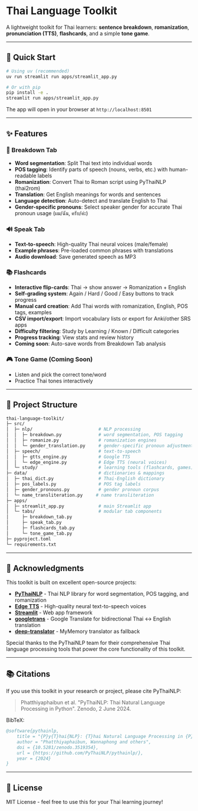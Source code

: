 # Thai Language Toolkit

A lightweight toolkit for Thai learners: **sentence breakdown**, **romanization**, **pronunciation (TTS)**, **flashcards**, and a simple **tone game**.

---

## 🚀 Quick Start

```bash
# Using uv (recommended)
uv run streamlit run apps/streamlit_app.py

# Or with pip
pip install -e .
streamlit run apps/streamlit_app.py
```

The app will open in your browser at `http://localhost:8501`

---

## ✨ Features

### 📝 Breakdown Tab
- **Word segmentation**: Split Thai text into individual words
- **POS tagging**: Identify parts of speech (nouns, verbs, etc.) with human-readable labels
- **Romanization**: Convert Thai to Roman script using PyThaiNLP (thai2rom)
- **Translation**: Get English meanings for words and sentences
- **Language detection**: Auto-detect and translate English to Thai
- **Gender-specific pronouns**: Select speaker gender for accurate Thai pronoun usage (ผม/ฉัน, ครับ/ค่ะ)

### 🔊 Speak Tab
- **Text-to-speech**: High-quality Thai neural voices (male/female)
- **Example phrases**: Pre-loaded common phrases with translations
- **Audio download**: Save generated speech as MP3

### 📚 Flashcards
- **Interactive flip-cards**: Thai → show answer → Romanization + English
- **Self-grading system**: Again / Hard / Good / Easy buttons to track progress
- **Manual card creation**: Add Thai words with romanization, English, POS tags, examples
- **CSV import/export**: Import vocabulary lists or export for Anki/other SRS apps
- **Difficulty filtering**: Study by Learning / Known / Difficult categories
- **Progress tracking**: View stats and review history
- **Coming soon**: Auto-save words from Breakdown Tab analysis

### 🎮 Tone Game (Coming Soon)
- Listen and pick the correct tone/word
- Practice Thai tones interactively

---

## 🧩 Project Structure
```bash
thai-language-toolkit/
├─ src/
│  ├─ nlp/                         # NLP processing
│  │  ├─ breakdown.py              # word segmentation, POS tagging
│  │  ├─ romanize.py               # romanization engines
│  │  └─ gender_translation.py     # gender-specific pronoun adjustments
│  ├─ speech/                      # text-to-speech
│  │  ├─ gtts_engine.py            # Google TTS
│  │  └─ edge_engine.py            # Edge TTS (neural voices)
│  └─ study/                       # learning tools (flashcards, games)
├─ data/                           # dictionaries & mappings
│  ├─ thai_dict.py                 # Thai-English dictionary
│  ├─ pos_labels.py                # POS tag labels
│  ├─ gender_pronouns.py           # gender pronoun corpus
│  └─ name_transliteration.py     # name transliteration
├─ apps/
│  ├─ streamlit_app.py             # main Streamlit app
│  └─ tabs/                        # modular tab components
│     ├─ breakdown_tab.py
│     ├─ speak_tab.py
│     ├─ flashcards_tab.py
│     └─ tone_game_tab.py
├─ pyproject.toml
└─ requirements.txt
```

---

## 🙏 Acknowledgments

This toolkit is built on excellent open-source projects:

- **[PyThaiNLP](https://github.com/PyThaiNLP/pythainlp)** - Thai NLP library for word segmentation, POS tagging, and romanization
- **[Edge TTS](https://github.com/rany2/edge-tts)** - High-quality neural text-to-speech voices
- **[Streamlit](https://streamlit.io/)** - Web app framework
- **[googletrans](https://github.com/ssut/py-googletrans)** - Google Translate for bidirectional Thai ↔ English translation
- **[deep-translator](https://github.com/nidhaloff/deep-translator)** - MyMemory translator as fallback

Special thanks to the PyThaiNLP team for their comprehensive Thai language processing tools that power the core functionality of this toolkit.

---

## 📚 Citations

If you use this toolkit in your research or project, please cite PyThaiNLP:

> Phatthiyaphaibun et al. "PyThaiNLP: Thai Natural Language Processing in Python". Zenodo, 2 June 2024.

BibTeX:
```bibtex
@software{pythainlp,
    title = "{P}y{T}hai{NLP}: {T}hai Natural Language Processing in {P}ython",
    author = "Phatthiyaphaibun, Wannaphong and others",
    doi = {10.5281/zenodo.3519354},
    url = {https://github.com/PyThaiNLP/pythainlp/},
    year = {2024}
}
```

---

## 📄 License

MIT License - feel free to use this for your Thai learning journey!


